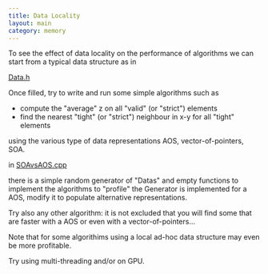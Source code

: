 ```yaml
---
title: Data Locality
layout: main
category: memory
---
```



To see the effect of data locality on the performance of algorithms we can start from a typical data structure
as in

[Data.h]({{site.exercises_repo}}/hands-on/memory/Data.h)

Once filled, try to write and run some simple algorithms such as
   + compute the "average" z on all "valid" (or "strict") elements
   + find the nearest "tight" (or "strict") neighbour in x-y for all "tight" elements

using the various type of data representations AOS, vector-of-pointers, SOA.

in [SOAvsAOS.cpp]({{site.exercises_repo}}/hands-on/memory/SOAvsAOS.cpp)

there is a simple random generator of "Datas" and empty functions to implement the algorithms to "profile"
the Generator is implemented for a AOS, modify it to populate alternative representations.

Try also any other algorithm: it is not excluded that you will find some that are faster with a AOS or even with a
vector-of-pointers...

Note that for some algorithims using a local ad-hoc data structure may even be more profitable.

Try using multi-threading and/or on GPU.
